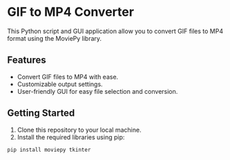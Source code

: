 # GIF to MP4 Converter

This Python script and GUI application allow you to convert GIF files to MP4 format using the MoviePy library.

## Features

- Convert GIF files to MP4 with ease.
- Customizable output settings.
- User-friendly GUI for easy file selection and conversion.

## Getting Started

1. Clone this repository to your local machine.
2. Install the required libraries using pip:

```bash
pip install moviepy tkinter
